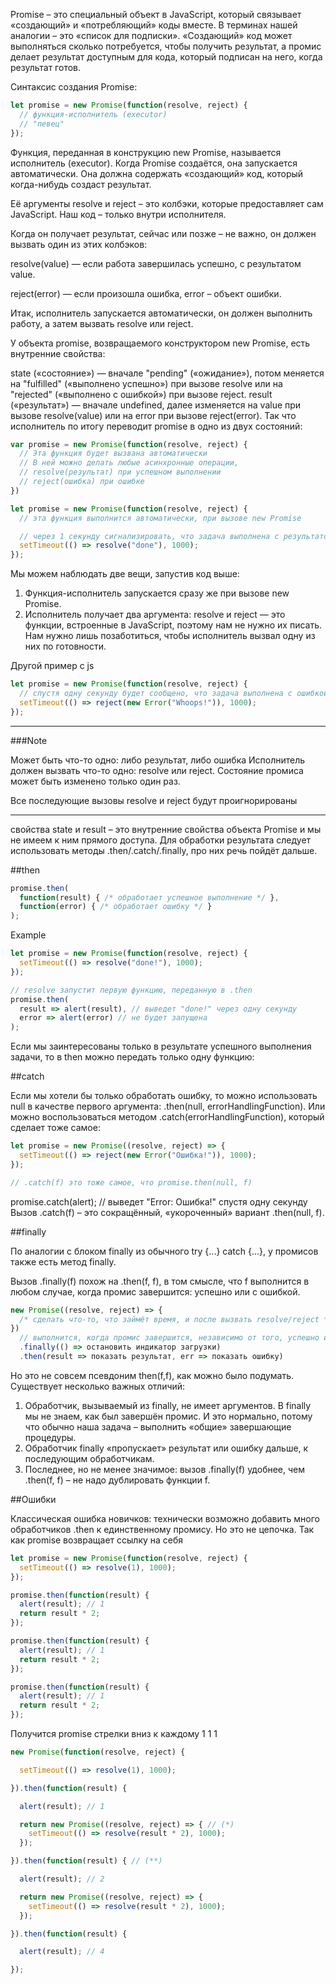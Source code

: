 Promise – это специальный объект в JavaScript, который связывает «создающий» и «потребляющий» коды вместе. В терминах нашей аналогии – это «список для подписки». «Создающий» код может выполняться сколько потребуется, чтобы получить результат, а промис делает результат доступным для кода, который подписан на него, когда результат готов.


Синтаксис создания Promise:
```js
let promise = new Promise(function(resolve, reject) {
  // функция-исполнитель (executor)
  // "певец"
});
```
Функция, переданная в конструкцию new Promise, называется исполнитель (executor). Когда Promise создаётся, она запускается автоматически. Она должна содержать «создающий» код, который когда-нибудь создаст результат.

Её аргументы resolve и reject – это колбэки, которые предоставляет сам JavaScript. Наш код – только внутри исполнителя.

Когда он получает результат, сейчас или позже – не важно, он должен вызвать один из этих колбэков:

resolve(value) — если работа завершилась успешно, с результатом value.

reject(error) — если произошла ошибка, error – объект ошибки.

Итак, исполнитель запускается автоматически, он должен выполнить работу, а затем вызвать resolve или reject.

У объекта promise, возвращаемого конструктором new Promise, есть внутренние свойства:

state («состояние») — вначале "pending" («ожидание»), потом меняется на "fulfilled" («выполнено успешно») при вызове resolve или на "rejected" («выполнено с ошибкой») при вызове reject.
result («результат») — вначале undefined, далее изменяется на value при вызове resolve(value) или на error при вызове reject(error).
Так что исполнитель по итогу переводит promise в одно из двух состояний:


```js
var promise = new Promise(function(resolve, reject) {
  // Эта функция будет вызвана автоматически
  // В ней можно делать любые асинхронные операции,
  // resolve(результат) при успешном выполнении
  // reject(ошибка) при ошибке
})
```



```js
let promise = new Promise(function(resolve, reject) {
  // эта функция выполнится автоматически, при вызове new Promise

  // через 1 секунду сигнализировать, что задача выполнена с результатом "done"
  setTimeout(() => resolve("done"), 1000);
});
```


Мы можем наблюдать две вещи, запустив код выше:

1) Функция-исполнитель запускается сразу же при вызове new Promise.
2) Исполнитель получает два аргумента: resolve и reject — это функции, встроенные в JavaScript, поэтому нам не нужно их писать. Нам нужно лишь позаботиться, чтобы исполнитель вызвал одну из них по готовности.


Другой пример с js 

```js
let promise = new Promise(function(resolve, reject) {
  // спустя одну секунду будет сообщено, что задача выполнена с ошибкой
  setTimeout(() => reject(new Error("Whoops!")), 1000);
});
```
---
###Note

Может быть что-то одно: либо результат, либо ошибка
Исполнитель должен вызвать что-то одно: resolve или reject. Состояние промиса может быть изменено только один раз.

Все последующие вызовы resolve и reject будут проигнорированы

---

cвойства state и result – это внутренние свойства объекта Promise и мы не имеем к ним прямого доступа. Для обработки результата следует использовать методы .then/.catch/.finally, про них речь пойдёт дальше.

##then

```js
promise.then(
  function(result) { /* обработает успешное выполнение */ },
  function(error) { /* обработает ошибку */ }
);
```

Example

```js
let promise = new Promise(function(resolve, reject) {
  setTimeout(() => resolve("done!"), 1000);
});

// resolve запустит первую функцию, переданную в .then
promise.then(
  result => alert(result), // выведет "done!" через одну секунду
  error => alert(error) // не будет запущена
);
```

Если мы заинтересованы только в результате успешного выполнения задачи, то в then можно передать только одну функцию:

##catch

Если мы хотели бы только обработать ошибку, то можно использовать null в качестве первого аргумента: .then(null, errorHandlingFunction). Или можно воспользоваться методом .catch(errorHandlingFunction), который сделает тоже самое:



```js
let promise = new Promise((resolve, reject) => {
  setTimeout(() => reject(new Error("Ошибка!")), 1000);
});

// .catch(f) это тоже самое, что promise.then(null, f)
```

promise.catch(alert); // выведет "Error: Ошибка!" спустя одну секунду
Вызов .catch(f) – это сокращённый, «укороченный» вариант .then(null, f).


##finally

По аналогии с блоком finally из обычного try {...} catch {...}, у промисов также есть метод finally.

Вызов .finally(f) похож на .then(f, f), в том смысле, что f выполнится в любом случае, когда промис завершится: успешно или с ошибкой.

```js
new Promise((resolve, reject) => {
  /* сделать что-то, что займёт время, и после вызвать resolve/reject */
})
  // выполнится, когда промис завершится, независимо от того, успешно или нет
  .finally(() => остановить индикатор загрузки)
  .then(result => показать результат, err => показать ошибку)
```

Но это не совсем псевдоним then(f,f), как можно было подумать. Существует несколько важных отличий:

1) Обработчик, вызываемый из finally, не имеет аргументов. В finally мы не знаем, как был завершён промис. И это нормально, потому что обычно наша задача – выполнить «общие» завершающие процедуры.
2) Обработчик finally «пропускает» результат или ошибку дальше, к последующим обработчикам. 
3) Последнее, но не менее значимое: вызов .finally(f) удобнее, чем .then(f, f) – не надо дублировать функции f.



##Ошибки

Классическая ошибка новичков: технически возможно добавить много обработчиков .then к единственному промису. Но это не цепочка.
Так как promise возвращает ссылку на себя


```js
let promise = new Promise(function(resolve, reject) {
  setTimeout(() => resolve(1), 1000);
});

promise.then(function(result) {
  alert(result); // 1
  return result * 2;
});

promise.then(function(result) {
  alert(result); // 1
  return result * 2;
});

promise.then(function(result) {
  alert(result); // 1
  return result * 2;
});

```

Получится promise
стрелки вниз к каждому
1 1 1

```js
new Promise(function(resolve, reject) {

  setTimeout(() => resolve(1), 1000);

}).then(function(result) {

  alert(result); // 1

  return new Promise((resolve, reject) => { // (*)
    setTimeout(() => resolve(result * 2), 1000);
  });

}).then(function(result) { // (**)

  alert(result); // 2

  return new Promise((resolve, reject) => {
    setTimeout(() => resolve(result * 2), 1000);
  });

}).then(function(result) {

  alert(result); // 4

});
```
